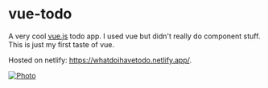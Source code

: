 # vue-todo

A very cool [vue.js](https://vuejs.org/) todo app. I used vue but didn't really do component stuff. This is just my first taste of vue.

Hosted on netlify: <https://whatdoihavetodo.netlify.app/>.

[![Photo](https://i.imgur.com/Ncp6vmK.png)](https://whatdoihavetodo.netlify.app/)
